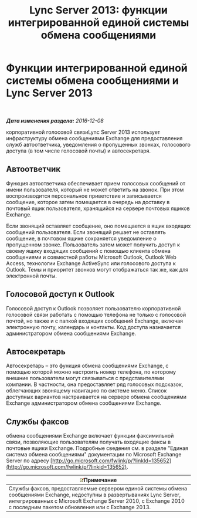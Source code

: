 ﻿---
title: 'Lync Server 2013: функции интегрированной единой системы обмена сообщениями'
TOCTitle: Функции интегрированной единой системы обмена сообщениями и Lync Server
ms:assetid: 094f549d-fccc-43ab-9f39-6ddd18130915
ms:mtpsurl: https://technet.microsoft.com/ru-ru/library/Gg398144(v=OCS.15)
ms:contentKeyID: 49308876
ms.date: 12/10/2016
mtps_version: v=OCS.15
ms.translationtype: HT
---

# Функции интегрированной единой системы обмена сообщениями и Lync Server 2013

 

_**Дата изменения раздела:** 2016-12-08_

корпоративной голосовой связиLync Server 2013 использует инфраструктуру обмена сообщениями Exchange для предоставления служб автоответчика, уведомления о пропущенных звонках, голосового доступа (в том числе голосовой почты) и автосекретаря.

## Автоответчик

Функция автоответчика обеспечивает прием голосовых сообщений от имени пользователя, который не может ответить на звонок. При этом воспроизводится персональное приветствие и записывается сообщение, которое затем помещается в очередь на доставку в почтовый ящик пользователя, хранящийся на сервере почтовых ящиков Exchange.

Если звонящий оставляет сообщение, оно помещается в ящик входящих сообщений пользователя. Если звонящий решает не оставлять сообщение, в почтовом ящике сохраняется уведомление о пропущенном звонке. Пользователь затем может получить доступ к своему ящику входящих сообщений с помощью клиента обмена сообщениями и совместной работы Microsoft Outlook, Outlook Web Access, технологии Exchange ActiveSync или голосового доступа к Outlook. Темы и приоритет звонков могут отображаться так же, как для электронной почты.

## Голосовой доступ к Outlook

Голосовой доступ к Outlook позволяет пользователю корпоративной голосовой связи работать с помощью телефона не только с голосовой почтой, но также и с папкой входящих сообщений Exchange, включая электронную почту, календарь и контакты. Код доступа назначается администратором обмена сообщениями Exchange.

## Автосекретарь

Автосекретарь – это функция обмена сообщениями Exchange, с помощью которой можно настроить номер телефона, по которому внешние пользователи могут связываться с представителями компании. В частности, она предоставляет ряд голосовых подсказок, облегчающих звонящему навигацию по системе меню. Список доступных вариантов настраивается на сервере обмена сообщениями Exchange администратором обмена сообщениями Exchange.

## Службы факсов

обмена сообщениями Exchange включает функции факсимильной связи, позволяющие пользователям получать входящие факсы в почтовые ящики Exchange. Подробные сведения см. в разделе "Единая система обмена сообщениями" документации по Microsoft Exchange Server по адресу [http://go.microsoft.com/fwlink/p/?linkId=135652](http://go.microsoft.com/fwlink/p/?linkid=135652).

<table>
<thead>
<tr class="header">
<th><img src="images/Gg398412.note(OCS.15).gif" title="note" alt="note" />Примечание</th>
</tr>
</thead>
<tbody>
<tr class="odd">
<td>Службы факсов, предоставляемые сервером единой системы обмена сообщениями Exchange, недоступны в развертываниях Lync Server, интегрированных с Microsoft Exchange Server 2010, с Exchange 2010 с последним пакетом обновления или с Exchange 2013.</td>
</tr>
</tbody>
</table>

